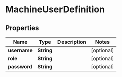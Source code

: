 # MachineUserDefinition

## Properties
Name | Type | Description | Notes
------------ | ------------- | ------------- | -------------
**username** | **String** |  |  [optional]
**role** | **String** |  |  [optional]
**password** | **String** |  |  [optional]
